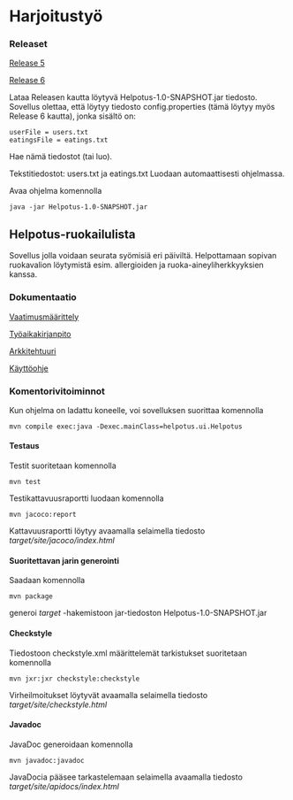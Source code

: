 # Harjoitustyö

### Releaset
[Release 5](https://github.com/KilpiV/ot-harjoitustyo/releases/tag/viikko5)

[Release 6](https://github.com/KilpiV/ot-harjoitustyo/releases/tag/viikko6)

Lataa Releasen kautta löytyvä Helpotus-1.0-SNAPSHOT.jar tiedosto.
Sovellus olettaa, että löytyy tiedosto config.properties (tämä löytyy myös Release 6 kautta), jonka sisältö on:
```
userFile = users.txt
eatingsFile = eatings.txt
```
Hae nämä tiedostot (tai luo).

Tekstitiedostot: users.txt ja eatings.txt
Luodaan automaattisesti ohjelmassa. 

Avaa ohjelma komennolla
```
java -jar Helpotus-1.0-SNAPSHOT.jar
```

## Helpotus-ruokailulista

Sovellus jolla voidaan seurata syömisiä eri päiviltä. Helpottamaan sopivan ruokavalion löytymistä esim. allergioiden ja ruoka-aineyliherkkyyksien kanssa. 


### Dokumentaatio

[Vaatimusmäärittely](https://github.com/KilpiV/ot-harjoitustyo/blob/master/Dokumentaatio/Vaatimusm%C3%A4%C3%A4rittely_Helpotus.md)

[Työaikakirjanpito](https://github.com/KilpiV/ot-harjoitustyo/blob/master/Dokumentaatio/Ty%C3%B6aikakirjanpito.md)

[Arkkitehtuuri](https://github.com/KilpiV/ot-harjoitustyo/blob/master/Dokumentaatio/arkkitehtuuri.md)

[Käyttöohje](https://github.com/KilpiV/ot-harjoitustyo/blob/master/Dokumentaatio/K%C3%A4ytt%C3%B6ohje.md)

### Komentorivitoiminnot

Kun ohjelma on ladattu koneelle, voi sovelluksen suorittaa komennolla
```
mvn compile exec:java -Dexec.mainClass=helpotus.ui.Helpotus
```

#### Testaus

Testit suoritetaan komennolla

```
mvn test
```

Testikattavuusraportti luodaan komennolla

```
mvn jacoco:report
```
Kattavuusraportti löytyy avaamalla selaimella tiedosto *target/site/jacoco/index.html*


#### Suoritettavan jarin generointi

Saadaan komennolla

```
mvn package
```
generoi *target* -hakemistoon jar-tiedoston Helpotus-1.0-SNAPSHOT.jar


#### Checkstyle

Tiedostoon checkstyle.xml määrittelemät tarkistukset suoritetaan komennolla

```
mvn jxr:jxr checkstyle:checkstyle
```

Virheilmoitukset löytyvät avaamalla selaimella tiedosto *target/site/checkstyle.html*

#### Javadoc

JavaDoc generoidaan komennolla

```
mvn javadoc:javadoc
```

JavaDocia pääsee tarkastelemaan selaimella avaamalla tiedosto *target/site/apidocs/index.html*

